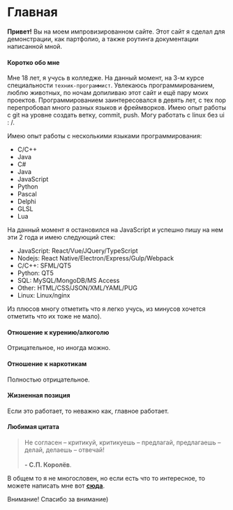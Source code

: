 # Главная
**Привет!** Вы на моем импровизированном сайте. Этот сайт я сделал для демонстрации, как партфолио, а также роутинга документации написанной мной.

#### Коротко обо мне
Мне 18 лет, я учусь в колледже. На данный момент, на 3-м курсе специальности `техник-программист`. Увлекаюсь программированием, люблю животных, по ночам допиливаю этот сайт и ещё пару моих проектов. Программированием заинтересовался в девять лет, с тех пор перепробовал много разных языков и фреймворков. Имею опыт работы с git на уровне создать ветку, commit, push. Могу работать с linux без ui : /. 

Имею опыт работы с несколькими языками программирования:
* C/C++
* Java
* C#
* Java
* JavaScript
* Python
* Pascal
* Delphi
* GLSL
* Lua

На данный момент я остановился на JavaScript и успешно пишу на нем эти 2 года и имею следующий стек:
* JavaScript: React/Vue/JQuery/TypeScript
* Nodejs: React Native/Electron/Express/Gulp/Webpack
* C/C++: SFML/QT5
* Python: QT5
* SQL: MySQL/MongoDB/MS Access
* Other: HTML/CSS/JSON/XML/YAML/PUG
* Linux: Linux/nginx

Из плюсов многу отметить что я легко учусь, из минусов хочется отметить что их тоже не мало).

#### Отношение к курению/алкоголю
Отрицательное, но иногда можно.

#### Отношение к наркотикам
Полностью отрицательное.

#### Жизненная позиция
Если это работает, то неважно как, главное работает.

#### Любимая цитата
> Не согласен – критикуй, критикуешь – предлагай, предлагаешь – делай, делаешь – отвечай! <br><br> **- С.П. Королёв**.

В общем то я не многословен, но если есть что то интересное, то можете написать мне вот [**сюда**](mailto:astecom@mailru).

Внимание! Спасибо за внимание)